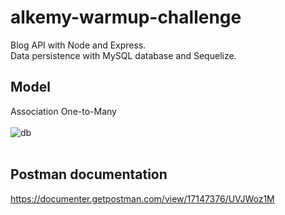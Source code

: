 # alkemy-warmup-challenge

Blog API with Node and Express.<br/>
Data persistence with MySQL database and Sequelize.

## Model
Association One-to-Many<br/><br/>
![db](https://user-images.githubusercontent.com/78446973/142629827-604b64bf-154b-4655-aefc-80bba149301a.jpg)<br/><br/>

## Postman documentation
https://documenter.getpostman.com/view/17147376/UVJWoz1M
